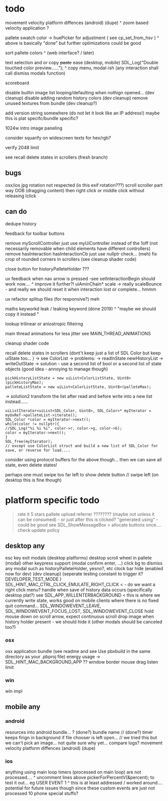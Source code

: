 #  todo

movement velocity platform diffences (android) (dupe)
  ^ zoom based velocity application ?

pallete swatch color -> huePicker for adjustment ( see cp_set_from_hsv )
     ^ above is basically "done" but further optimizations could be good
     
sort pallete colors
    ^ (web interface? / later)

text selection and or copy ~~paste~~ ease (desktop, mobile)             SDL_Log("Double touched color preview......");
  ^ copy menu, modal-ish (any interaction shall call dismiss modals function)

scoreboard

disable builtin image list looping/defaulting when nothign opened... (dev cleanup)
disable adding random history colors (dev cleanup)
remove unused textures from bundle (dev cleanup?)

add version string somewhere (do not let it look like an IP address!)  maybe this is plat specifc/bundle specific?

1024w intro image paneling

consider squarify on widescreen texts for hex/rgb?

verify 2048 limit 

see recall delete states in scrollers (fresh branch)

## bugs
osx/ios jpg rotation not respected (is this exif rotation???)
scroll scroller part way OOB (dragging content) then right click or middle click without releasing lclick

##  can do

dedupe history

feedback for toolbar buttons

remove myScrollController just use myUiController instead of the 1off (not necessarily removable when child elements have different controllers)
remove hasInteraction hasInteractionCb just use nullptr check... (meh)
fix crop of rounded corners in scrollers (see cleanup shader code)

close button for historyPalleteHolder ???  

ux feedback when nav arrow is pressed
  -see setInteractionBegin should work now....
  ^ improve it further?!  uiAminChain* scale  -> really scaleBounce - and really we should reset it when interaction lost or complete... hmmm

ux refactor splitup files (for responsive?) meh

maths keyworkd
leak / leaking keyword (done 2019)
    ^  "maybe we should copy it instead "
    
 lookup trilinear or aniostropic filteirng 
 
 main thread animations for less jitter see MAIN_THREAD_ANIMATIONS
 
cleanup shader code

recall delete states in scrollers (dont't keep just a list of SDL Color but keep uiState too... )
    -> see ColorList
    -> problems: 
    -> readInState newHistoryList
    -> writeOutState
    -> solution - use a second list of bool or a second list of state objects (good idea - annoying to manage though)

    pickHistoryListState = new uiList<ColorListState, Uint8>(pickHistoryMax);
    palleteListState = new uiList<ColorListState, Uint8>(palleteMax);

  -> solution2
  transform the list after read and before write into a new list instead......

    uiListIterator<uiList<SDL_Color, Uint8>, SDL_Color>* myIterator = myUxRef->palleteList->iterate();
    SDL_Color *color = myIterator->next();
    while(color != nullptr){
    //SDL_Log("%i %i %i", color->r, color->g, color->b);
    color = myIterator->next();
    }
    SDL_free(myIterator);
    // except use ColorList struct and build a new list of SDL_Color for save, or reverse for load....

  consider using protocol buffers for the above though... then we can save all state, even delete states!

perhaps one must swipe too far left to show delete button // swipe left (on desktop this is fine though)

# platform specific todo

> rate it 5 stars
  > pallete upload referrer ???????? (maybe not unless it can be consumed) - or just after this is clicked? "generated using" - could be good
  > see SDL_ShowMessageBox > allocate buttons once....
> check update policy 


## desktop any
esc key exit modals (desktop platforms)
desktop scroll wheel in pallete (modal)
other keypress support (modal confirm enter, ...)
click bg to dismiss any modal such as historyPalleteHolder, yesno?, etc
clock bar hide (enabled now for dev) (dev cleanup) (seperate testing constant to trigger it? DEVELOPER_TEST_MODE )
SDL_HINT_MAC_CTRL_CLICK_EMULATE_RIGHT_CLICK < - do we want a right click menu?
handle when save of history data occurs (specifically desktop plat?)
    see SDL_APP_WILLENTERBACKGROUND < this is where we currently write state, works good on mobile clients where there is no fixed quit command...
    SDL_WINDOWEVENT_LEAVE,
    SDL_WINDOWEVENT_FOCUS_LOST, 
    SDL_WINDOWEVENT_CLOSE
hold mouse down on scroll arrow, expect continuous scroll
drop image when history holder present - we should hide it (other modals should be canceled too?)

### osx
osx application bundle (see readme and  see   Use pbxbuild in the same directory as your .pbproj file)
energy usage -> SDL_HINT_MAC_BACKGROUND_APP ??
window border mouse drag listen limit

### win
win impl

## mobile any

### android
resources into android bundle... ? (done?) 
    bundle name
// (done?) timer keeps firign in background if file chooser is left open... // we tried this but we can't pick an image... not quite sure why yet... compare logs?
movement velocity platform diffences (android) (dupe)

### ios
anything using main loop timers (processed on main loop) are not processed....
  ^ uncomment lines above pickerForPercentV(&percent); to test it out... eg USER EVENT 1
  ^ this is at least addressed / worked around.... potential for future issues though since these custom events are just not processed
10 phone special stuffs?
